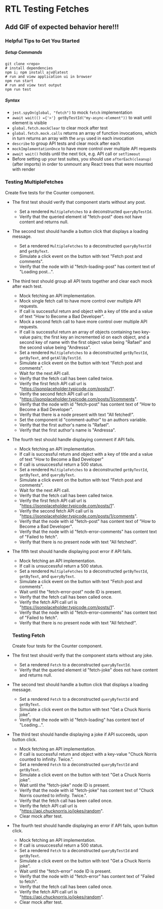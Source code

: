 # RTL Testing Fetches

## Add GIF of expected behavior here!!!

### Helpful Tips to Get You Started

##### Setup Commands

```
git clone <repo>
# install dependencies
npm i; npm install ajv@latest
# run and view application ui in browser
npm run start
# run and view test output 
npm run test
```

##### Syntax

- `jest.spyOn(global, "fetch")` to mock `fetch` implementation
- `await wait(() ={'>'} getByTestId("my-async-element"))` to wait until element is visible
- `global.fetch.mockClear` to clear mock after test
- `global.fetch.mock.calls` returns an array of function invocations, which in turn returns an array with the `args` used in each invocation
- `describe` to group API tests and clear mock after each
- `mockImplementationOnce` to have more control over multiple API requests
- `await wait()` holds until the next tick, e.g. API call or `setTimeout`
- Before setting up your test suites, you should use `afterEach(cleanup)` (after imports) in order to unmount any React trees that were mounted with render

### Testing MultipleFetches

Create five tests for the Counter component.

- The first test should verify that component starts without any post.

  - Set a rendered `MultipleFetches` to a deconstructed `queryByTestId`.
  - Verify that the queried element id "fetch-post" does not have content and returns null.
- The second test should handle a button click that displays a loading message.

  - Set a rendered `MultipleFetches` to a deconstructed `queryByTestId` and `getByText`.
  - Simulate a click event on the button with text "Fetch post and comments".
  - Verify that the node with id "fetch-loading-post" has content text of "Loading post...".
- The third test should group all API tests together and clear each mock after each test.

  - Mock fetching an API implementation.
  - Mock single fetch call to have more control over multiple API requests.
  - If call is successful return and object with a key of title and a value of text "How to Become a Bad Developer".
  - Mock a second fetch call to have more control over multiple API requests.
  - If call is successful return an array of objects containing two key-value pairs; the first key an incremented id on each object, and a second key of name with the first object value being "Rafael" and the second value being "Andressa".
  - Set a rendered `MultipleFetches` to a deconstructed `getByTestId`, `getByText`, and `getAllByTestId`.
  - Simulate a click event on the button with text "Fetch post and comments".
  - Wait for the next API call.
  - Verify that the fetch call has been called twice.
  - Verify the first fetch API call url is "https://jsonplaceholder.typicode.com/posts/1".
  - Verify the second fetch API call url is "https://jsonplaceholder.typicode.com/posts/1/comments".
  - Verify that the node with id "fetch-post" has content text of "How to Become a Bad Developer".
  - Verify that there is a node present with text "All fetched!".
  - Set the component id "comment-author" to an authors variable.
  - Verify that the first author's name is "Rafael".
  - Verify that the first author's name is "Andressa".
- The fourth test should handle displaying comment if API fails.

  - Mock fetching an API implementation.
  - If call is successful return and object with a key of title and a value of text "How to Become a Bad Developer"
  - If call is unsuccessful return a 500 status.
  - Set a rendered `MultipleFetches` to a deconstructed `getByTestId`, `getByText`, and `queryByText`.
  - Simulate a click event on the button with text "Fetch post and comments".
  - Wait for the next API call.
  - Verify that the fetch call has been called twice.
  - Verify the first fetch API call url is "https://jsonplaceholder.typicode.com/posts/1".
  - Verify the second fetch API call url is "https://jsonplaceholder.typicode.com/posts/1/comments".
  - Verify that the node with id "fetch-post" has content text of "How to Become a Bad Developer".
  - Verify that the node with id "fetch-error-comments" has content text of "Failed to fetch".
  - Verify that there is no present node with text "All fetched!".
- The fifth test should handle displaying post error if API fails.

  - Mock fetching an API implementation.
  - If call is unsuccessful return a 500 status.
  - Set a rendered `MultipleFetches` to a deconstructed `getByTestId`, `getByText`, and `queryByText`.
  - Simulate a click event on the button with text "Fetch post and comments".
  - Wait until the "fetch-error-post" node ID is present.
  - Verify that the fetch call has been called once.
  - Verify the fetch API call url is "https://jsonplaceholder.typicode.com/posts/1".
  - Verify that the node with id "fetch-error-comments" has content text of "Failed to fetch".
  - Verify that there is no present node with text "All fetched!".

  ### Testing Fetch

  Create four tests for the Counter component.
- The first test should verify that the component starts without any joke.

  - Set a rendered `Fetch` to a deconstructed `queryByTextId`.
  - Verify that the queried element id "fetch-joke" does not have content and returns null.
- The second test should handle a button click that displays a loading message.

  - Set a rendered `Fetch` to a deconstructed `queryByTestId` and `getByText`.
  - Simulate a click event on the button with text "Get a Chuck Norris joke".
  - Verify that the node with id "fetch-loading" has content text of "Loading...".
- The third test should handle displaying a joke if API succeeds, upon button click.

  - Mock fetching an API implementation.
  - If call is successful return and object with a key-value "Chuck Norris counted to infinity. Twice.".
  - Set a rendered `Fetch` to a deconstructed `queryByTestId` and `getByText`.
  - Simulate a click event on the button with text "Get a Chuck Norris joke".
  - Wait until the "fetch-joke" node ID is present.
  - Verify that the node with id "fetch-joke" has content text of "Chuck Norris counted to infinity. Twice.".
  - Verify that the fetch call has been called once.
  - Verify the fetch API call url is "https://api.chucknorris.io/jokes/random".
  - Clear mock after test.
- The fourth test should handle displaying an error if API fails, upon button click.

  - Mock fetching an API implementation.
  - If call is unsuccessful return a 500 status.
  - Set a rendered `Fetch` to a deconstructed `queryByTestId` and `getByText`.
  - Simulate a click event on the button with text "Get a Chuck Norris joke".
  - Wait until the "fetch-error" node ID is present.
  - Verify that the node with id "fetch-error" has content text of "Failed to fetch".
  - Verify that the fetch call has been called once.
  - Verify the fetch API call url is "https://api.chucknorris.io/jokes/random".
  - Clear mock after test.
